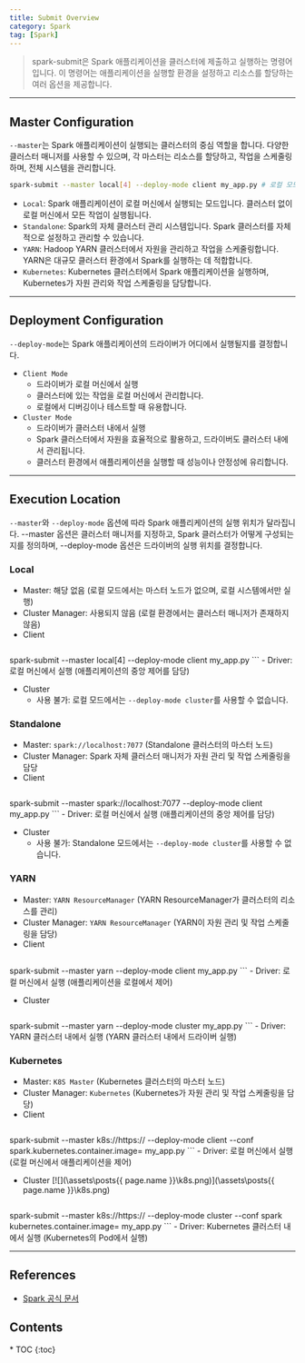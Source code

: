 ```yaml
---
title: Submit Overview
category: Spark
tag: [Spark]
---
```


> spark-submit은 Spark 애플리케이션을 클러스터에 제출하고 실행하는 명령어입니다. 이 명령어는 애플리케이션을 실행할 환경을 설정하고 리소스를 할당하는 여러 옵션을 제공합니다.

---

## Master Configuration
`--master`는 Spark 애플리케이션이 실행되는 클러스터의 중심 역할을 합니다. 다양한 클러스터 매니저를 사용할 수 있으며, 각 마스터는 리소스를 할당하고, 작업을 스케줄링하며, 전체 시스템을 관리합니다.

```bash
spark-submit --master local[4] --deploy-mode client my_app.py # 로컬 모드에서 4개의 스레드를 사용
```

- `Local`: Spark 애플리케이션이 로컬 머신에서 실행되는 모드입니다. 클러스터 없이 로컬 머신에서 모든 작업이 실행됩니다. 
- `Standalone`: Spark의 자체 클러스터 관리 시스템입니다. Spark 클러스터를 자체적으로 설정하고 관리할 수 있습니다.
- `YARN`: Hadoop YARN 클러스터에서 자원을 관리하고 작업을 스케줄링합니다. YARN은 대규모 클러스터 환경에서 Spark를 실행하는 데 적합합니다.
- `Kubernetes`: Kubernetes 클러스터에서 Spark 애플리케이션을 실행하며, Kubernetes가 자원 관리와 작업 스케줄링을 담당합니다.

---

## Deployment Configuration
`--deploy-mode`는 Spark 애플리케이션의 드라이버가 어디에서 실행될지를 결정합니다. 

- `Client Mode`
    - 드라이버가 로컬 머신에서 실행
    - 클러스터에 있는 작업을 로컬 머신에서 관리합니다.
    - 로컬에서 디버깅이나 테스트할 때 유용합니다.
- `Cluster Mode`
    - 드라이버가 클러스터 내에서 실행
    - Spark 클러스터에서 자원을 효율적으로 활용하고, 드라이버도 클러스터 내에서 관리됩니다.
    - 클러스터 환경에서 애플리케이션을 실행할 때 성능이나 안정성에 유리합니다.

---

## Execution Location
`--master`와 `--deploy-mode` 옵션에 따라 Spark 애플리케이션의 실행 위치가 달라집니다. --master 옵션은 클러스터 매니저를 지정하고, Spark 클러스터가 어떻게 구성되는지를 정의하며, --deploy-mode 옵션은 드라이버의 실행 위치를 결정합니다.

### Local
- Master: 해당 없음 (로컬 모드에서는 마스터 노드가 없으며, 로컬 시스템에서만 실행)
- Cluster Manager: 사용되지 않음 (로컬 환경에서는 클러스터 매니저가 존재하지 않음)
- Client
    ```bash
spark-submit --master local[4] --deploy-mode client my_app.py
    ```
    - Driver: 로컬 머신에서 실행 (애플리케이션의 중앙 제어를 담당)
- Cluster
    - 사용 불가: 로컬 모드에서는 `--deploy-mode cluster`를 사용할 수 없습니다.

### Standalone
- Master: `spark://localhost:7077` (Standalone 클러스터의 마스터 노드)
- Cluster Manager: Spark 자체 클러스터 매니저가 자원 관리 및 작업 스케줄링을 담당
- Client
    ```bash
spark-submit --master spark://localhost:7077 --deploy-mode client my_app.py
    ```
    - Driver: 로컬 머신에서 실행 (애플리케이션의 중앙 제어를 담당)
- Cluster
    - 사용 불가: Standalone 모드에서는 `--deploy-mode cluster`를 사용할 수 없습니다.

### YARN
- Master: `YARN ResourceManager` (YARN ResourceManager가 클러스터의 리소스를 관리)
- Cluster Manager: `YARN ResourceManager` (YARN이 자원 관리 및 작업 스케줄링을 담당)
- Client
    ```bash
spark-submit --master yarn --deploy-mode client my_app.py
    ```
    - Driver: 로컬 머신에서 실행 (애플리케이션을 로컬에서 제어)
- Cluster
    ```bash
spark-submit --master yarn --deploy-mode cluster my_app.py
    ```
    - Driver: YARN 클러스터 내에서 실행 (YARN 클러스터 내에서 드라이버 실행)

### Kubernetes
- Master: `K8S Master` (Kubernetes 클러스터의 마스터 노드)
- Cluster Manager: `Kubernetes` (Kubernetes가 자원 관리 및 작업 스케줄링을 담당)
- Client
    ```bash
spark-submit --master k8s://https://<k8s-master-url> --deploy-mode client --conf spark.kubernetes.container.image=<image-name> my_app.py
    ```
    - Driver: 로컬 머신에서 실행 (로컬 머신에서 애플리케이션을 제어)
- Cluster
[![](\assets\posts\{{ page.name }}\k8s.png)](\assets\posts\{{ page.name }}\k8s.png)
    ```bash
spark-submit --master k8s://https://<k8s-master-url> --deploy-mode cluster --conf spark kubernetes.container.image=<image-name> my_app.py
    ```
    - Driver: Kubernetes 클러스터 내에서 실행 (Kubernetes의 Pod에서 실행)

---

## References
- [Spark 공식 문서](https://spark.apache.org/docs/latest/)

<nav class="post-toc" markdown="1">
  <h2>Contents</h2>
* TOC
{:toc}
</nav>
